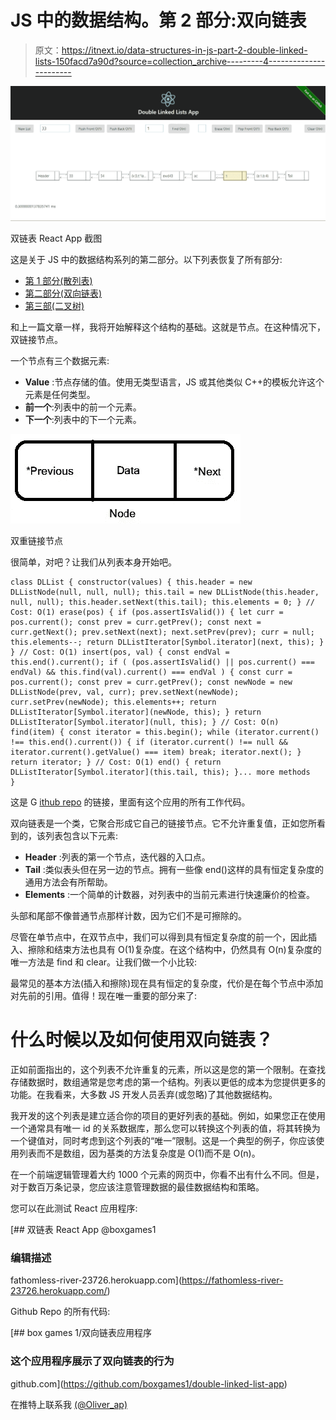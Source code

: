 # JS 中的数据结构。第 2 部分:双向链表

> 原文：<https://itnext.io/data-structures-in-js-part-2-double-linked-lists-150facd7a90d?source=collection_archive---------4----------------------->

![](img/21887e0b2fda954bbf7b81ff9df4bdec.png)

双链表 React App 截图

这是关于 JS 中的数据结构系列的第二部分。以下列表恢复了所有部分:

*   [第 1 部分(散列表)](/data-structures-in-js-hash-tables-app-with-react-b28b02a9e6b5)
*   [第二部分(双向链表)](https://medium.com/@alonso.oliverio/data-structures-in-js-part-2-double-linked-lists-150facd7a90d)
*   [第三部(二叉树)](https://medium.com/@alonso.oliverio/data-structures-in-js-binary-trees-react-app-5443b951a46b)

和上一篇文章一样，我将开始解释这个结构的基础。这就是节点。在这种情况下，双链接节点。

一个节点有三个数据元素:

*   **Value** :节点存储的值。使用无类型语言，JS 或其他类似 C++的模板允许这个元素是任何类型。
*   **前一个**:列表中的前一个元素。
*   **下一个**:列表中的下一个元素。

![](img/37f6775dd29e1537014ff1a80e850820.png)

双重链接节点

很简单，对吧？让我们从列表本身开始吧。

```
class DLList { constructor(values) { this.header = new DLListNode(null, null, null); this.tail = new DLListNode(this.header, null, null); this.header.setNext(this.tail); this.elements = 0; } // Cost: O(1) erase(pos) { if (pos.assertIsValid()) { let curr = pos.current(); const prev = curr.getPrev(); const next = curr.getNext(); prev.setNext(next); next.setPrev(prev); curr = null; this.elements--; return DLListIterator[Symbol.iterator](next, this); } } // Cost: O(1) insert(pos, val) { const endVal = this.end().current(); if ( (pos.assertIsValid() || pos.current() === endVal) && this.find(val).current() === endVal ) { const curr = pos.current(); const prev = curr.getPrev(); const newNode = new DLListNode(prev, val, curr); prev.setNext(newNode); curr.setPrev(newNode); this.elements++; return DLListIterator[Symbol.iterator](newNode, this); } return DLListIterator[Symbol.iterator](null, this); } // Cost: O(n) find(item) { const iterator = this.begin(); while (iterator.current() !== this.end().current()) { if (iterator.current() !== null &&       iterator.current().getValue() === item) break; iterator.next(); } return iterator; } // Cost: O(1) end() { return DLListIterator[Symbol.iterator](this.tail, this); }... more methods
}
```

这是 G [ithub repo](https://github.com/boxgames1/double-linked-list-app) 的链接，里面有这个应用的所有工作代码。

双向链表是一个类，它聚合形成它自己的链接节点。它不允许重复值，正如您所看到的，该列表包含以下元素:

*   **Header** :列表的第一个节点，迭代器的入口点。
*   **Tail** :类似表头但在另一边的节点。拥有一些像 end()这样的具有恒定复杂度的通用方法会有所帮助。
*   **Elements** :一个简单的计数器，对列表中的当前元素进行快速廉价的检查。

头部和尾部不像普通节点那样计数，因为它们不是可擦除的。

尽管在单节点中，在双节点中，我们可以得到具有恒定复杂度的前一个，因此插入、擦除和结束方法也具有 O(1)复杂度。在这个结构中，仍然具有 O(n)复杂度的唯一方法是 find 和 clear。让我们做一个小比较:

最常见的基本方法(插入和擦除)现在具有恒定的复杂度，代价是在每个节点中添加对先前的引用。值得！现在唯一重要的部分来了:

# 什么时候以及如何使用双向链表？

正如前面指出的，这个列表不允许重复的元素，所以这是您的第一个限制。在查找存储数据时，数组通常是您考虑的第一个结构。列表以更低的成本为您提供更多的功能。在我看来，大多数 JS 开发人员丢弃(或忽略)了其他数据结构。

我开发的这个列表是建立适合你的项目的更好列表的基础。例如，如果您正在使用一个通常具有唯一 id 的关系数据库，那么您可以转换这个列表的值，将其转换为一个键值对，同时考虑到这个列表的“唯一”限制。这是一个典型的例子，你应该使用列表而不是数组，因为基类的方法复杂度是 O(1)而不是 O(n)。

在一个前端逻辑管理着大约 1000 个元素的网页中，你看不出有什么不同。但是，对于数百万条记录，您应该注意管理数据的最佳数据结构和策略。

您可以在此测试 React 应用程序:

 [## 双链表 React App @boxgames1

### 编辑描述

fathomless-river-23726.herokuapp.com](https://fathomless-river-23726.herokuapp.com/) 

Github Repo 的所有代码:

[](https://github.com/boxgames1/double-linked-list-app) [## box games 1/双向链表应用程序

### 这个应用程序展示了双向链表的行为

github.com](https://github.com/boxgames1/double-linked-list-app) 

在推特上联系我 [(@Oliver_ap)](https://twitter.com/Oliver_AP)